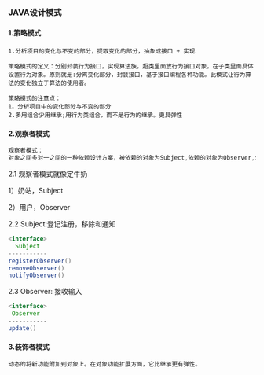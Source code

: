 ### JAVA设计模式

#### 1.策略模式

```
1.分析项目的变化与不变的部分，提取变化的部分，抽象成接口 + 实现
```

```
策略模式的定义：分别封装行为接口，实现算法族，超类里面放行为接口对象，在子类里面具体设置行为对象。原则就是:分离变化部分，封装接口，基于接口编程各种功能。此模式让行为算法的变化独立于算法的使用者。

```

```
策略模式的注意点：
1。分析项目中的变化部分与不变的部分
2.多用组合少用继承;用行为类组合，而不是行为的继承。更具弹性
```

#### 2.观察者模式

```java
观察者模式：
对象之间多对一之间的一种依赖设计方案，被依赖的对象为Subject,依赖的对象为Observer,Subject通知Observer变化
```

2.1 观察者模式就像定牛奶

1）奶站，Subject

2）用户，Observer

2.2 Subject:登记注册，移除和通知

```java
<interface>
  Subject
-----------
registerObserver()
removeObserver()
notifyObserver()
```

2.3 Observer: 接收输入

```java
<interface>
 Observer
-----------
update()
```

#### 3.装饰者模式

```java
动态的将新功能附加到对象上。在对象功能扩展方面，它比继承更有弹性。
```

